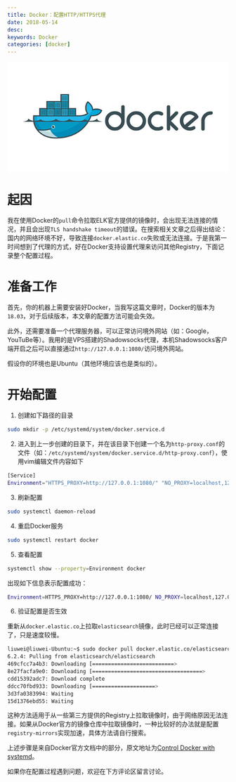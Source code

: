 ```yaml
---
title: Docker：配置HTTP/HTTPS代理
date: 2018-05-14
desc:
keywords: Docker
categories: [docker]
---
```


<img src="https://raw.githubusercontent.com/lw900925/blog-asset/master/images/banner/docker-logo.jpeg">

<!-- more -->

# 起因

我在使用Docker的`pull`命令拉取ELK官方提供的镜像时，会出现无法连接的情况，并且会出现`TLS handshake timeout`的错误。在搜索相关文章之后得出结论：国内的网络环境不好，导致连接`docker.elastic.co`失败或无法连接。于是我第一时间想到了代理的方式，好在Docker支持设置代理来访问其他Registry，下面记录整个配置过程。

# 准备工作

首先，你的机器上需要安装好Docker，当我写这篇文章时，Docker的版本为`18.03`，对于后续版本，本文章的配置方法可能会失效。

此外，还需要准备一个代理服务器，可以正常访问境外网站（如：Google，YouTuBe等）。我用的是VPS搭建的Shadowsocks代理，本机Shadowsocks客户端开启之后可以直接通过`http://127.0.0.1:1080/`访问境外网站。

假设你的环境也是Ubuntu（其他环境应该也是类似的）。

# 开始配置

1. 创建如下路径的目录

```bash
sudo mkdir -p /etc/systemd/system/docker.service.d
```

2. 进入到上一步创建的目录下，并在该目录下创建一个名为`http-proxy.conf`的文件（如：`/etc/systemd/system/docker.service.d/http-proxy.conf`），使用vim编辑文件内容如下

```bash
[Service]
Environment="HTTPS_PROXY=http://127.0.0.1:1080/" "NO_PROXY=localhost,127.0.0.1,registry.docker-cn.com,hub-mirror.c.163.com"
```

3. 刷新配置

```bash
sudo systemctl daemon-reload
```

4. 重启Docker服务

```bash
sudo systemctl restart docker
```

5. 查看配置

```bash
systemctl show --property=Environment docker
```

出现如下信息表示配置成功：

```bash
Environment=HTTPS_PROXY=http://127.0.0.1:1080/ NO_PROXY=localhost,127.0.0.1,registry.docker-cn.com,hub-mirror.c.163.com
```

6. 验证配置是否生效

重新从`docker.elastic.co`上拉取`elasticsearch`镜像，此时已经可以正常连接了，只是速度较慢。

```bash
liuwei@liuwei-Ubuntu:~$ sudo docker pull docker.elastic.co/elasticsearch/elasticsearch:6.2.4
6.2.4: Pulling from elasticsearch/elasticsearch
469cfcc7a4b3: Downloading [==========================>                        ]  38.87MB/73.17MB
8e27facfa9e0: Downloading [===================================>               ]  40.05MB/56.33MB
cdd15392adc7: Download complete 
ddcc70fbd933: Downloading [====================>                              ]  44.31MB/108.9MB
3d3fa0383994: Waiting 
15d1376ebd55: Waiting
```

这种方法适用于从一些第三方提供的Registry上拉取镜像时，由于网络原因无法连接。如果从Docker官方的镜像仓库中拉取镜像时，一种比较好的办法就是配置`registry-mirrors`实现加速，具体方法请自行搜索。

上述步骤是来自Docker官方文档中的部分，原文地址为[Control Docker with systemd](https://docs.docker.com/config/daemon/systemd/#httphttps-proxy)。

如果你在配置过程遇到问题，欢迎在下方评论区留言讨论。